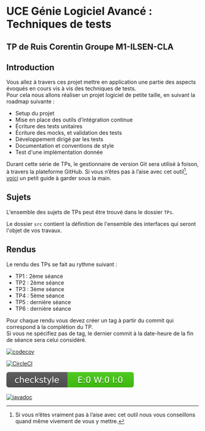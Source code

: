 # UCE Génie Logiciel Avancé : Techniques de tests
## TP de Ruis Corentin Groupe M1-ILSEN-CLA
## Introduction

Vous allez à travers ces projet mettre en application une partie des aspects évoqués en cours vis à vis des techniques de tests.  
Pour cela nous allons réaliser un projet logiciel de petite taille, en suivant la roadmap suivante : 
- Setup du projet
- Mise en place des outils d’intégration continue
- Écriture des tests unitaires
- Écriture des mocks, et validation des tests
- Développement dirigé par les tests
- Documentation et conventions de style
- Test d'une implémentation donnée

Durant cette série de TPs, le gestionnaire de version Git sera utilisé à foison, à travers la plateforme GitHub. Si vous n’êtes pas à l’aise avec cet outil[^1], [voici](http://rogerdudler.github.io/git-guide/) un petit guide à garder sous la main.

## Sujets

L'ensemble des sujets de TPs peut être trouvé dans le dossier `TPs`.

Le dossier `src` contient la définition de l'ensemble des interfaces qui seront l'objet de vos travaux.

## Rendus

Le rendu des TPs se fait au rythme suivant :

- TP1 : 2ème séance
- TP2 : 2ème séance
- TP3 : 3ème séance
- TP4 : 5ème séance
- TP5 : dernière séance
- TP6 : dernière séance

Pour chaque rendu vous devez créer un tag à partir du commit qui correspond à la complétion du TP.  
Si vous ne spécifiez pas de tag, le dernier commit à la date-heure de la fin de séance sera celui considéré.

[^1]: Si vous n’êtes vraiment pas à l’aise avec cet outil nous vous conseillons quand même vivement de vous y mettre.

[![codecov](https://codecov.io/gh/Corentin-RUIS/ceri-m1-techniques-de-test/graph/badge.svg?token=4FUOJHULD3)](https://codecov.io/gh/Corentin-RUIS/ceri-m1-techniques-de-test)

[![CircleCI](https://dl.circleci.com/status-badge/img/gh/Corentin-RUIS/ceri-m1-techniques-de-test/tree/master.svg?style=svg)](https://dl.circleci.com/status-badge/redirect/gh/Corentin-RUIS/ceri-m1-techniques-de-test/tree/master)

[![Checkstyle](checkstyle-result.svg)](https://github.com/Corentin-RUIS/ceri-m1-techniques-de-test/blob/master/)

[![javadoc](https://javadoc.io/badge2/org.springframework/spring-core/javadoc.svg)](https://corentin-ruis.github.io/ceri-m1-techniques-de-test/apidocs/fr/univavignon/pokedex/api/package-summary.html)

